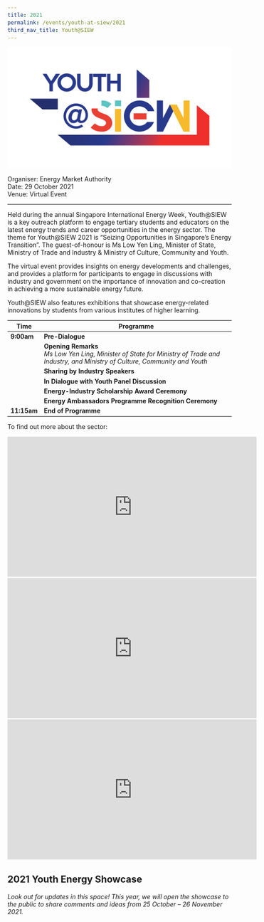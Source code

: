 ```yaml
---
title: 2021
permalink: /events/youth-at-siew/2021
third_nav_title: Youth@SIEW
---
```

![Youth@SIEW](/images/events/youth-at-siew/YOUTH-LOGO(2018)_V11(FINAL).png)

Organiser: Energy Market Authority  
Date: 29 October 2021 <br/>
Venue: Virtual Event

---

Held during the annual Singapore International Energy Week, Youth@SIEW is a key outreach platform to engage tertiary students and educators on the latest energy trends and career opportunities in the energy sector. The theme for Youth@SIEW 2021 is “Seizing Opportunities in Singapore’s Energy Transition”. The guest-of-honour is Ms Low Yen Ling, Minister of State, Ministry of Trade and Industry & Ministry of Culture, Community and Youth. 

The virtual event provides insights on energy developments and challenges, and provides a platform for participants to engage in discussions with industry and government on the importance of innovation and co-creation in achieving a more sustainable energy future.

Youth@SIEW also features exhibitions that showcase energy-related innovations by students from various institutes of higher learning.


|Time|Programme|
----------------------|---------------------|
**9:00am**|**Pre-Dialogue** <br/> 
| |**Opening Remarks**<br/> _Ms Low Yen Ling, Minister of State for Ministry of Trade and Industry, and Ministry of Culture, Community and Youth_
| |**Sharing by Industry Speakers** <br/>
| |**In Dialogue with Youth Panel Discussion** <br/>
| |**Energy-Industry Scholarship Award Ceremony** <br/>
| |**Energy Ambassadors Programme Recognition Ceremony** <br/>
**11:15am**|**End of Programme** <br/>

To find out more about the sector:
<iframe width="560" height="315" src="https://www.youtube.com/embed/aloZcj3YvVU" frameborder="0" allowfullscreen=""></iframe> 
<iframe width="560" height="315" src="https://www.youtube.com/embed/55lMxSNTtvs" frameborder="0" allowfullscreen=""></iframe> 
<iframe width="560" height="315" src="https://www.youtube.com/embed/8GeVbacC9X8" frameborder="0" allowfullscreen=""></iframe> 

## 2021 Youth Energy Showcase

_Look out for updates in this space! This year, we will open the showcase to the public to share comments and ideas from 25 October – 26 November 2021._
